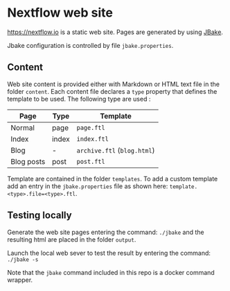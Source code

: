 # Nextflow web site

<https://nextflow.io> is a static web site. Pages are generated by using [JBake](http://jbake.org/).

Jbake configuration is controlled by file `jbake.properties`.

## Content

Web site content is provided either with Markdown or HTML text file in the folder `content`.
Each content file declares a `type` property that defines the template to be used.
The following type are used :


Page        | Type  | Template
----------- | ----- | -----------
Normal      | page  | `page.ftl`
Index       | index | `index.ftl`
Blog        | -     | `archive.ftl` (`blog.html`)
Blog posts  | post  | `post.ftl`


Template are contained in the folder `templates`. To add a custom template
add an entry in the `jbake.properties` file as shown here: `template.<type>.file=<type>.ftl`.

## Testing locally

Generate the web site pages entering the command: `./jbake` and
the resulting html are placed in the folder `output`.

Launch the local web sever to test the result by entering the command: `./jbake -s`

Note that the `jbake` command included in this repo is a docker command wrapper.
